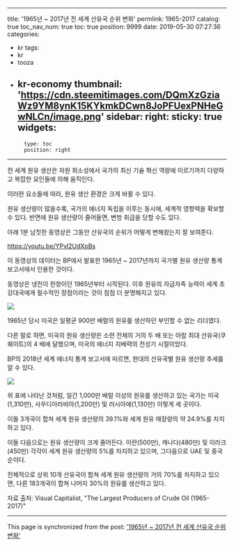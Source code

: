 
---
title: '1965년 ~ 2017년 전 세계 산유국 순위 변화'
permlink: 1965-2017
catalog: true
toc_nav_num: true
toc: true
position: 9999
date: 2019-05-30 07:27:36
categories:
- kr
tags:
- kr
- tooza
- kr-economy
thumbnail: 'https://cdn.steemitimages.com/DQmXzGziaWz9YM8ynK15KYkmkDCwn8JoPFUexPNHeGwNLCn/image.png'
sidebar:
    right:
        sticky: true
widgets:
    -
        type: toc
        position: right
---


전 세계 원유 생산은 자원 희소성에서 국가의 최신 기술 혁신 역량에 이르기까지 다양하고 복잡한 요인들에 의해 움직인다.​

이러한 요소들에 따라, 원유 생산 환경은 크게 바뀔 수 있다.​

원유 생산량이 많을수록, 국가의 에너지 독립을 이루는 동시에, 세계적 영향력을 확보할 수 있다. 반면에 원유 생산량이 줄어들면, 변방 취급을 당할 수도 있다.​

아래 1분 남짓한 동영상은 그동안 산유국의 순위가 어떻게 변해왔는지 잘 보여준다.


https://youtu.be/YPvl2UdXpBs


이 동영상의 데이터는 BP에서 발표한 1965년 ~ 2017년까지 국가별 원유 생산량 통계 보고서에서 인용한 것이다.​

동영상은 냉전이 한창이던 1965년부터 시작된다. 이후 원유의 자급자족 능력이 세계 초강대국에게 필수적인 장점이라는 것이 점점 더 분명해지고 있다.

![](https://cdn.steemitimages.com/DQmXzGziaWz9YM8ynK15KYkmkDCwn8JoPFUexPNHeGwNLCn/image.png)

1965년 당시 미국은 일평균 900만 배럴의 원유를 생산하던 부인할 수 없는 리더였다.​

다른 말로 하면, 미국의 원유 생산량은 소련 전체의 거의 두 배 또는 아랍 최대 산유국(쿠웨이트)의 4 배에 달했으며, 미국의 에너지 지배력의 전성기 시절이었다.

BP의 2018년 세계 에너지 통계 보고서에 따르면, 현대의 산유국별 원유 생산량 추세를 알 수 있다.

![](https://cdn.steemitimages.com/DQmR2tH5JbAyAPb6NsvkMwrTHXr7NfFsPGkhbU5AYXkg3eP/image.png)

위 표에 나타난 것처럼, 일간 1,000만 배럴 이상의 원유를 생산하고 있는 국가는 미국(1,310만), 사우디아라비아(1,200만) 및 러시아에(1,130만) 이렇게 세 곳이다.​

이들 3개국이 합쳐 세계 원유 생산량의 39.1%와 세계 원유 매장량의 약 24.9%를 차지하고 있다.​

이들 다음으로는 원유 생산량이 크게 줄어든다. 이란(500만), 캐나다(480만) 및 이라크(450만) 각각이 세계 원유 생산량의 5%를 차지하고 있으며, 그다음으로 UAE 및 중국 순이다.​

전체적으로 상위 10개 산유국이 합쳐 세계 원유 생산량의 거의 70%를 차지하고 있으면, 다른 183개국이 합쳐 나머지 30%의 원유를 생산하고 있다.​

자료 출처: Visual Capitalist, "The Largest Producers of Crude Oil (1965-2017)"

- - -

This page is synchronized from the post: ['1965년 ~ 2017년 전 세계 산유국 순위 변화'](https://steemit.com/@pius.pius/1965-2017)
